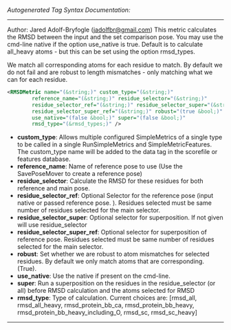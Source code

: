<!-- THIS IS AN AUTOGENERATED FILE: Don't edit it directly, instead change the schema definition in the code itself. -->

_Autogenerated Tag Syntax Documentation:_

---
Author: Jared Adolf-Bryfogle (jadolfbr@gmail.com)
	This metric calculates the RMSD between the input and the set comparison pose.
  You may use the cmd-line native if the option use_native is true.
  Default is to calculate all_heavy atoms - but this can be set using the option rmsd_types.

   We match all corresponding atoms for each residue to match.   By default we do not fail and are robust to length mismatches - only matching what we can for each residue.

```xml
<RMSDMetric name="(&string;)" custom_type="(&string;)"
        reference_name="(&string;)" residue_selector="(&string;)"
        residue_selector_ref="(&string;)" residue_selector_super="(&string;)"
        residue_selector_super_ref="(&string;)" robust="(true &bool;)"
        use_native="(false &bool;)" super="(false &bool;)"
        rmsd_type="(&rmsd_types;)" />
```

-   **custom_type**: Allows multiple configured SimpleMetrics of a single type to be called in a single RunSimpleMetrics and SimpleMetricFeatures. 
 The custom_type name will be added to the data tag in the scorefile or features database.
-   **reference_name**: Name of reference pose to use (Use the SavePoseMover to create a reference pose)
-   **residue_selector**: Calculate the RMSD for these residues for both reference and main pose.
-   **residue_selector_ref**: Optional Selector for the reference pose (input native or passed reference pose. ).  Residues selected must be same number of residues selected for the main selector.
-   **residue_selector_super**: Optional selector for superposition. If not given will use residue_selector
-   **residue_selector_super_ref**: Optional selector for superposition of reference pose. Residues selected must be same number of residues selected for the main selector.
-   **robust**: Set whether we are robust to atom mismatches for selected residues.  By default we only match atoms that are corresponding. (True).
-   **use_native**: Use the native if present on the cmd-line.
-   **super**: Run a superposition on the residues in the residue_selector (or all) before RMSD calculation and the atoms selected for RMSD
-   **rmsd_type**: Type of calculation.  Current choices are: 
[rmsd_all, rmsd_all_heavy, rmsd_protein_bb_ca, rmsd_protein_bb_heavy, rmsd_protein_bb_heavy_including_O, rmsd_sc, rmsd_sc_heavy]

---
